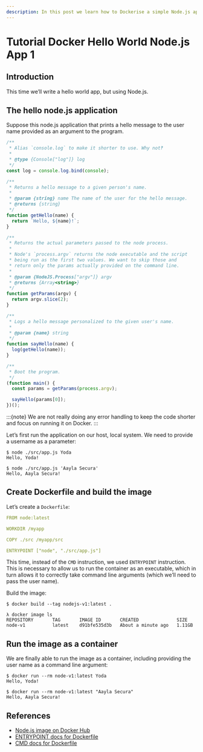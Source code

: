 ```yaml
---
description: In this post we learn how to Dockerise a simple Node.js application.
---
```


# Tutorial Docker Hello World Node.js App 1

## Introduction

This time we’ll write a hello world app, but using Node.js.

## The hello node.js application

Suppose this node.js application that prints a hello message to the
user name provided as an argument to the program.

```javascript
/**
 * Alias `console.log` to make it shorter to use. Why not‽
 *
 * @type {Console["log"]} log
 */
const log = console.log.bind(console);

/**
 * Returns a hello message to a given person's name.
 *
 * @param {string} name The name of the user for the hello message.
 * @returns {string}
 */
function getHello(name) {
  return `Hello, ${name}!`;
}

/**
 * Returns the actual parameters passed to the node process.
 *
 * Node's `process.argv` returns the node executable and the script
 * being run as the first two values. We want to skip those and
 * return only the params actually provided on the command line.
 *
 * @param {NodeJS.Process["argv"]} argv
 * @returns {Array<string>}
 */
function getParams(argv) {
  return argv.slice(2);
}

/**
 * Logs a hello message personalized to the given user's name.
 *
 * @param {name} string
 */
function sayHello(name) {
  log(getHello(name));
}

/**
 * Boot the program.
 */
(function main() {
  const params = getParams(process.argv);

  sayHello(params[0]);
})();
```

:::{note}
We are not really doing any error handling to keep the code shorter and focus on running it on Docker.
:::

Let’s first run the application on our host, local system. We need to provide a username as a parameter:

```
$ node ./src/app.js Yoda
Hello, Yoda!

$ node ./src/app.js 'Aayla Secura'
Hello, Aayla Secura!
```

## Create Dockerfile and build the image

Let’s create a `Dockerfile`:

```yaml
FROM node:latest

WORKDIR /myapp

COPY ./src /myapp/src

ENTRYPOINT ["node", "./src/app.js"]
```

This time, instead of the `CMD` instruction, we used `ENTRYPOINT` instruction.
This is necessary to allow us to run the container as an executable, which in turn allows it to correctly take command line arguments (which we’ll need to pass the user name).

Build the image:

```shell-session
$ docker build --tag nodejs-v1:latest .

λ docker image ls
REPOSITORY       TAG       IMAGE ID       CREATED              SIZE
node-v1          latest    d91bfe535d3b   About a minute ago   1.11GB
```

## Run the image as a container

We are finally able to run the image as a container, including providing the user name as a command line argument:

```shell-session
$ docker run --rm node-v1:latest Yoda
Hello, Yoda!

$ docker run --rm node-v1:latest "Aayla Secura"
Hello, Aayla Secura!
```

## References

- [Node.js image on Docker Hub](https://hub.docker.com/_/node)
- [ENTRYPOINT docs for Dockerfile](https://docs.docker.com/reference/dockerfile/#entrypoint)
- [CMD docs for Dockerfile](https://docs.docker.com/reference/dockerfile/#cmd)

